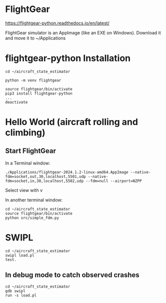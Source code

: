 # FlightGear
https://flightgear-python.readthedocs.io/en/latest/

FlightGear simulator is an AppImage (like an EXE on Windows). Download it and move it to ~/Applications

# flightgear-python Installation
    cd ~/aircraft_state_estimator

    python -m venv flightgear

    source flightgear/bin/activate
    pip3 install flightgear-python
    ...
    deactivate

# Hello World (aircraft rolling and climbing)
## Start FlightGear
In a Terminal window:

    ./Applications/flightgear-2024.1.2-linux-amd64.AppImage --native-fdm=socket,out,30,localhost,5501,udp --native-fdm=socket,in,30,localhost,5502,udp --fdm=null --airport=NZPP

Select view  with v

In another terminal window:

    cd ~/aircraft_state_estimator
    source flightgear/bin/activate
    python src/simple_fdm.py

# SWIPL
    cd ~/aircraft_state_estimator
    swipl load.pl
    test.

## In debug mode to catch observed crashes
    cd ~/aircraft_state_estimator
    gdb swipl
    run -s load.pl
